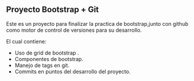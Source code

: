 ## Proyecto Bootstrap + Git 

Este es un proyecto para finalizar la practica de bootstrap,junto con github como motor de control de versiones para su desarrollo.

 El cual contiene: 
 - Uso de grid de bootstrap .
 - Componentes de bootstrap.
 - Manejo de tags en git.
 - Commits en puntos del desarrollo del proyecto.